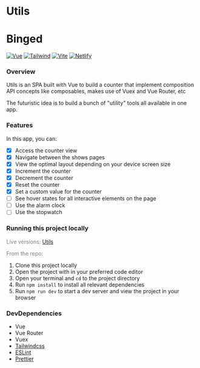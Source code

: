 # Utils

# Binged

[![Vue](https://img.shields.io/badge/-Vue.js-4fc08d?style=for-the-badge&logo=vuedotjs&logoColor=white)](https://vuejs.org) [![Tailwind](https://img.shields.io/badge/Tailwindcss-334155?style=for-the-badge&logo=tailwindcss)](https://tailwindcss.com/) [![Vite](https://img.shields.io/badge/vite-%23133332.svg?style=for-the-badge&logo=vite&logoColor=#00C7B7)](https://vitejs.dev/) [![Netlify](https://img.shields.io/badge/vercel-%23000000.svg?style=for-the-badge&logo=vercel)](https://www.vercel.com/)

### Overview

Utils is an SPA built with Vue to build a counter that implement composition API concepts like composables, makes use of Vuex and Vue Router, etc

The futuristic idea is to build a bunch of "utility" tools all available in one app. 

### Features

In this app, you can:

- [x] Access the counter view
- [x] Navigate between the shows pages
- [x] View the optimal layout depending on your device screen size
- [x] Increment the counter
- [x] Decrement the counter
- [x] Reset the counter
- [x] Set a custom value for the counter
- [ ] See hover states for all interactive elements on the page
- [ ] Use the alarm clock
- [ ] Use the stopwatch

### Running this project locally

<font color="gray">Live versions:</font>
[Utils](https://utilss.vercel.app/)

<font color="gray">From the repo:</font>

1. Clone this project locally
2. Open the project with in your preferred code editor
3. Open your terminal and `cd` to the project directory
4. Run `npm install` to install all relevant dependencies
5. Run `npm run dev` to start a dev server and view the project in your browser

### DevDependencies

- Vue
- Vue Router
- Vuex
- [Tailwindcss](https://tailwindcss.com/)
- [ESLint](https://eslint.org/)
- [Prettier](https://prettier.io/)
